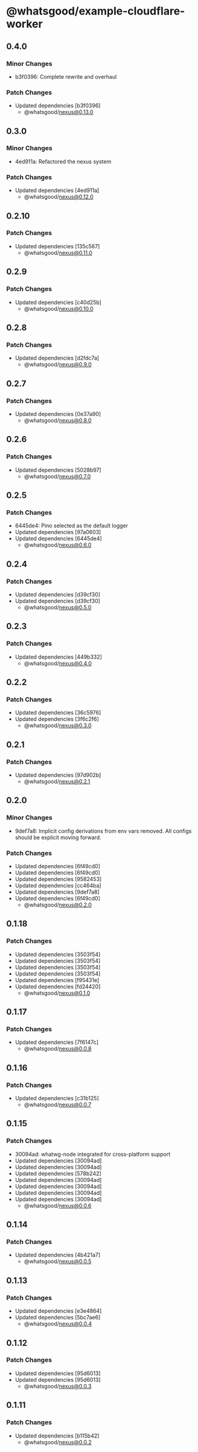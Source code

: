 # @whatsgood/example-cloudflare-worker

## 0.4.0

### Minor Changes

- b3f0396: Complete rewrite and overhaul

### Patch Changes

- Updated dependencies [b3f0396]
  - @whatsgood/nexus@0.13.0

## 0.3.0

### Minor Changes

- 4ed911a: Refactored the nexus system

### Patch Changes

- Updated dependencies [4ed911a]
  - @whatsgood/nexus@0.12.0

## 0.2.10

### Patch Changes

- Updated dependencies [135c567]
  - @whatsgood/nexus@0.11.0

## 0.2.9

### Patch Changes

- Updated dependencies [c40d25b]
  - @whatsgood/nexus@0.10.0

## 0.2.8

### Patch Changes

- Updated dependencies [d2fdc7a]
  - @whatsgood/nexus@0.9.0

## 0.2.7

### Patch Changes

- Updated dependencies [0e37a90]
  - @whatsgood/nexus@0.8.0

## 0.2.6

### Patch Changes

- Updated dependencies [5028b97]
  - @whatsgood/nexus@0.7.0

## 0.2.5

### Patch Changes

- 6445de4: Pino selected as the default logger
- Updated dependencies [97a0603]
- Updated dependencies [6445de4]
  - @whatsgood/nexus@0.6.0

## 0.2.4

### Patch Changes

- Updated dependencies [d39cf30]
- Updated dependencies [d39cf30]
  - @whatsgood/nexus@0.5.0

## 0.2.3

### Patch Changes

- Updated dependencies [449b332]
  - @whatsgood/nexus@0.4.0

## 0.2.2

### Patch Changes

- Updated dependencies [36c5976]
- Updated dependencies [3f6c2f6]
  - @whatsgood/nexus@0.3.0

## 0.2.1

### Patch Changes

- Updated dependencies [97d902b]
  - @whatsgood/nexus@0.2.1

## 0.2.0

### Minor Changes

- 9def7a8: Implicit config derivations from env vars removed. All configs should be explicit moving forward.

### Patch Changes

- Updated dependencies [6f49cd0]
- Updated dependencies [6f49cd0]
- Updated dependencies [9582453]
- Updated dependencies [cc464ba]
- Updated dependencies [9def7a8]
- Updated dependencies [6f49cd0]
  - @whatsgood/nexus@0.2.0

## 0.1.18

### Patch Changes

- Updated dependencies [3503f54]
- Updated dependencies [3503f54]
- Updated dependencies [3503f54]
- Updated dependencies [3503f54]
- Updated dependencies [f95431e]
- Updated dependencies [fd24420]
  - @whatsgood/nexus@0.1.0

## 0.1.17

### Patch Changes

- Updated dependencies [7f6147c]
  - @whatsgood/nexus@0.0.8

## 0.1.16

### Patch Changes

- Updated dependencies [c31b125]
  - @whatsgood/nexus@0.0.7

## 0.1.15

### Patch Changes

- 30094ad: whatwg-node integrated for cross-platform support
- Updated dependencies [30094ad]
- Updated dependencies [30094ad]
- Updated dependencies [578b242]
- Updated dependencies [30094ad]
- Updated dependencies [30094ad]
- Updated dependencies [30094ad]
- Updated dependencies [30094ad]
  - @whatsgood/nexus@0.0.6

## 0.1.14

### Patch Changes

- Updated dependencies [4b421a7]
  - @whatsgood/nexus@0.0.5

## 0.1.13

### Patch Changes

- Updated dependencies [e3e4864]
- Updated dependencies [5bc7ae6]
  - @whatsgood/nexus@0.0.4

## 0.1.12

### Patch Changes

- Updated dependencies [95d6013]
- Updated dependencies [95d6013]
  - @whatsgood/nexus@0.0.3

## 0.1.11

### Patch Changes

- Updated dependencies [b115b42]
  - @whatsgood/nexus@0.0.2
